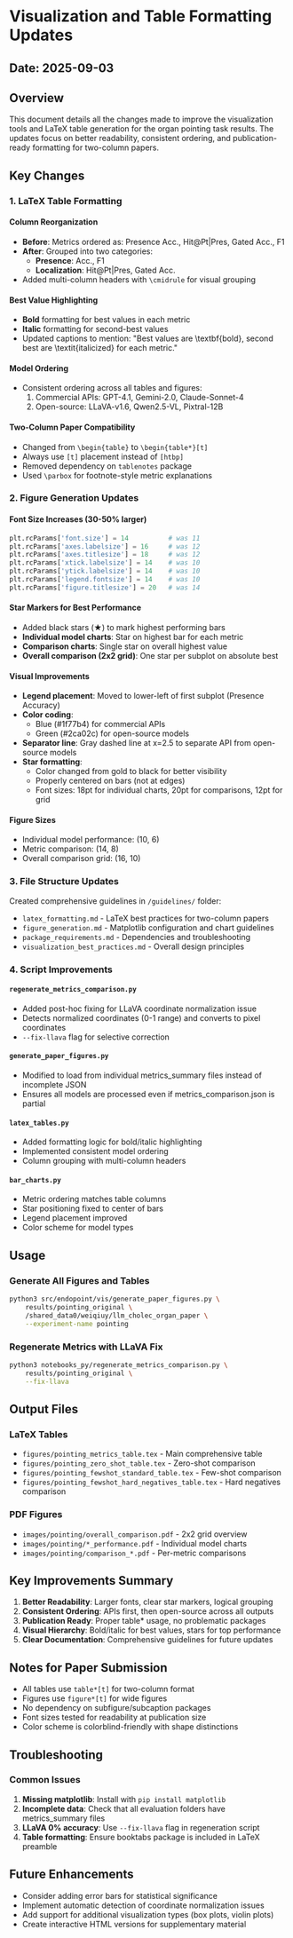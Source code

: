 # Visualization and Table Formatting Updates

## Date: 2025-09-03

## Overview
This document details all the changes made to improve the visualization tools and LaTeX table generation for the organ pointing task results. The updates focus on better readability, consistent ordering, and publication-ready formatting for two-column papers.

## Key Changes

### 1. LaTeX Table Formatting

#### Column Reorganization
- **Before**: Metrics ordered as: Presence Acc., Hit@Pt|Pres, Gated Acc., F1
- **After**: Grouped into two categories:
  - **Presence**: Acc., F1
  - **Localization**: Hit@Pt|Pres, Gated Acc.
- Added multi-column headers with `\cmidrule` for visual grouping

#### Best Value Highlighting
- **Bold** formatting for best values in each metric
- **Italic** formatting for second-best values
- Updated captions to mention: "Best values are \textbf{bold}, second best are \textit{italicized} for each metric."

#### Model Ordering
- Consistent ordering across all tables and figures:
  1. Commercial APIs: GPT-4.1, Gemini-2.0, Claude-Sonnet-4
  2. Open-source: LLaVA-v1.6, Qwen2.5-VL, Pixtral-12B

#### Two-Column Paper Compatibility
- Changed from `\begin{table}` to `\begin{table*}[t]`
- Always use `[t]` placement instead of `[htbp]`
- Removed dependency on `tablenotes` package
- Used `\parbox` for footnote-style metric explanations

### 2. Figure Generation Updates

#### Font Size Increases (30-50% larger)
```python
plt.rcParams['font.size'] = 14          # was 11
plt.rcParams['axes.labelsize'] = 16     # was 12
plt.rcParams['axes.titlesize'] = 18     # was 12
plt.rcParams['xtick.labelsize'] = 14    # was 10
plt.rcParams['ytick.labelsize'] = 14    # was 10
plt.rcParams['legend.fontsize'] = 14    # was 10
plt.rcParams['figure.titlesize'] = 20   # was 14
```

#### Star Markers for Best Performance
- Added black stars (★) to mark highest performing bars
- **Individual model charts**: Star on highest bar for each metric
- **Comparison charts**: Single star on overall highest value
- **Overall comparison (2x2 grid)**: One star per subplot on absolute best

#### Visual Improvements
- **Legend placement**: Moved to lower-left of first subplot (Presence Accuracy)
- **Color coding**: 
  - Blue (#1f77b4) for commercial APIs
  - Green (#2ca02c) for open-source models
- **Separator line**: Gray dashed line at x=2.5 to separate API from open-source models
- **Star formatting**: 
  - Color changed from gold to black for better visibility
  - Properly centered on bars (not at edges)
  - Font sizes: 18pt for individual charts, 20pt for comparisons, 12pt for grid

#### Figure Sizes
- Individual model performance: (10, 6)
- Metric comparison: (14, 8)
- Overall comparison grid: (16, 10)

### 3. File Structure Updates

Created comprehensive guidelines in `/guidelines/` folder:
- `latex_formatting.md` - LaTeX best practices for two-column papers
- `figure_generation.md` - Matplotlib configuration and chart guidelines
- `package_requirements.md` - Dependencies and troubleshooting
- `visualization_best_practices.md` - Overall design principles

### 4. Script Improvements

#### `regenerate_metrics_comparison.py`
- Added post-hoc fixing for LLaVA coordinate normalization issue
- Detects normalized coordinates (0-1 range) and converts to pixel coordinates
- `--fix-llava` flag for selective correction

#### `generate_paper_figures.py`
- Modified to load from individual metrics_summary files instead of incomplete JSON
- Ensures all models are processed even if metrics_comparison.json is partial

#### `latex_tables.py`
- Added formatting logic for bold/italic highlighting
- Implemented consistent model ordering
- Column grouping with multi-column headers

#### `bar_charts.py`
- Metric ordering matches table columns
- Star positioning fixed to center of bars
- Legend placement improved
- Color scheme for model types

## Usage

### Generate All Figures and Tables
```bash
python3 src/endopoint/vis/generate_paper_figures.py \
    results/pointing_original \
    /shared_data0/weiqiuy/llm_cholec_organ_paper \
    --experiment-name pointing
```

### Regenerate Metrics with LLaVA Fix
```bash
python3 notebooks_py/regenerate_metrics_comparison.py \
    results/pointing_original \
    --fix-llava
```

## Output Files

### LaTeX Tables
- `figures/pointing_metrics_table.tex` - Main comprehensive table
- `figures/pointing_zero_shot_table.tex` - Zero-shot comparison
- `figures/pointing_fewshot_standard_table.tex` - Few-shot comparison
- `figures/pointing_fewshot_hard_negatives_table.tex` - Hard negatives comparison

### PDF Figures
- `images/pointing/overall_comparison.pdf` - 2x2 grid overview
- `images/pointing/*_performance.pdf` - Individual model charts
- `images/pointing/comparison_*.pdf` - Per-metric comparisons

## Key Improvements Summary

1. **Better Readability**: Larger fonts, clear star markers, logical grouping
2. **Consistent Ordering**: APIs first, then open-source across all outputs
3. **Publication Ready**: Proper table* usage, no problematic packages
4. **Visual Hierarchy**: Bold/italic for best values, stars for top performance
5. **Clear Documentation**: Comprehensive guidelines for future updates

## Notes for Paper Submission

- All tables use `table*[t]` for two-column format
- Figures use `figure*[t]` for wide figures
- No dependency on subfigure/subcaption packages
- Font sizes tested for readability at publication size
- Color scheme is colorblind-friendly with shape distinctions

## Troubleshooting

### Common Issues
1. **Missing matplotlib**: Install with `pip install matplotlib`
2. **Incomplete data**: Check that all evaluation folders have metrics_summary files
3. **LLaVA 0% accuracy**: Use `--fix-llava` flag in regeneration script
4. **Table formatting**: Ensure booktabs package is included in LaTeX preamble

## Future Enhancements
- Consider adding error bars for statistical significance
- Implement automatic detection of coordinate normalization issues
- Add support for additional visualization types (box plots, violin plots)
- Create interactive HTML versions for supplementary material